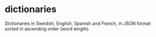 # dictionaries
Dictionaries in Swedish, English, Spanish and French, in JSON format sorted in ascending order (word length).
